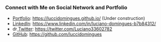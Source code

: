 ### Connect with Me on Social Network and Portfolio

* [Portfolio](https://luccidomingues.github.io/): https://luccidomingues.github.io/ (Under construction)
* [LinkedIn](https://www.linkedin.com/in/luciano-domingues-b7b84312/): https://www.linkedin.com/in/luciano-domingues-b7b84312/
* <a href="https://twitter.com/Luciano33602782"><img src="https://res.cloudinary.com/importdata/image/upload/v1595012924/Twitter_Logo_Blue_gbtagu.png" alt="drawing" height="14"/> [Twitter](https://twitter.com/Luciano33602782): https://twitter.com/Luciano33602782
* [GitHub](https://github.com/luccidomingues): https://github.com/luccidomingues
